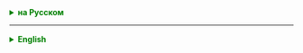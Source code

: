 <details style="margin-top: 16px">
  <summary style="cursor: pointer; color: green;"><b>на Русском</b></summary>

С вероятностью 99,9% между классами в наших приложениях будут существовать некая связь

В ООП выделяют два вида связей между классами:
- IS-A является
- HAS-A имеет



```
Autobus IS-A Vehicle
Driver IS-A Person
Passenger IS-A Person
```

```
Autobus HAS-A RegistrationDoc
Autobus HAS-A Driver
Autobus HAS-A Passengers
```

В объектно-ориентированных языках программирования существует три способа организации взаимодействия между классами

- Наследование
- Агрегация
- Композиция

**Наследование** — это когда класс-наследник имеет все поля и методы родительского класса, и, как правило, добавляет какой-то новый функционал и/или поля. Наследование основывается на связи IS-A «является».

Наследование в коде программы обозначается ключевым словом `extends`.  Также следует знать, что класс от которого наследуются называется родителем (родительским классом, класс-родитель). Класс, который наследует, соответственно класс-потомок.

```
public class Car extends Vehicle{

   private final int passengersCount;
   private int  mileage;

   public Car(String model, int year, int passengersCount) {
       super(model, year);
       this.passengersCount = passengersCount;
       this.mileage = 10000;
   }
```



Вынесение общих состояний и поведения (полей и методов) в класс-родитель позволит нам сэкономить кучу времени и места.

Если же у какого-то типа есть свойства или методы, уникальные только для него и отсутствующие у других типов машин, — не беда. Их всегда можно создать в классе-потомке, отдельно от всех остальных.

**Важно! В Java нет множественного наследования.**
**Каждый класс может наследоваться только от одного класса**

</details>

<hr>

<details style="margin-top: 16px">
  <summary style="cursor: pointer; color: green;"><b>English</b></summary>


With a probability of 99.9%, there will be some relationship between classes in our applications.

In OOP, two types of relationships are distinguished between classes:
- IS-A relationship
- HAS-A relationship

```
Autobus IS-A Vehicle
Driver IS-A Person
Passenger IS-A Person
```

```
Autobus HAS-A RegistrationDoc
Autobus HAS-A Driver
Autobus HAS-A Passengers
```

In object-oriented programming languages, there are three ways to organize the interaction between classes:

- **Inheritance**
- **Aggregation**
- **Composition**

**Inheritance** is when a subclass inherits all fields and methods of the parent class and typically adds some new functionality and/or fields. Inheritance is based on the IS-A relationship.

Inheritance in code is indicated by the keyword `extends`. It's important to note that the class from which another class is inherited is called the parent (or superclass), and the class that inherits is called the child (or subclass).

```
public class Car extends Vehicle{

   private final int passengersCount;
   private int  mileage;

   public Car(String model, int year, int passengersCount) {
       super(model, year);
       this.passengersCount = passengersCount;
       this.mileage = 10000;
   }
```

Extracting common states and behaviors (fields and methods) into a parent class allows us to save a lot of time and space.

If a particular type has properties or methods unique to it and not present in other types of vehicles, that's not a problem. You can always create them in a child class, separate from all the others.

**Important! In Java, there is no multiple inheritance.**
**Each class can only inherit from one class.**
</details>